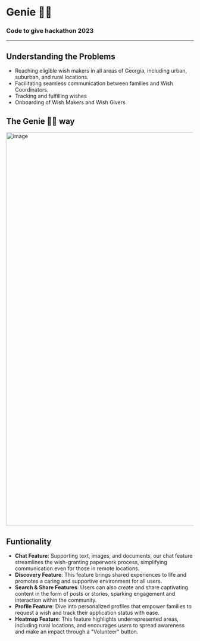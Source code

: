 # Genie 🧞‍♂️
### Code to give hackathon 2023
--- 

## Understanding the Problems

* Reaching eligible wish makers in all areas of Georgia, including urban, suburban, and rural locations.
* Facilitating seamless communication between families and Wish Coordinators.
* Tracking and fulfilling wishes
* Onboarding of Wish Makers and Wish Givers

## The Genie 🧞‍♂️ way

<img width="1058" alt="image" src="https://github.com/hanumanmuvvala/code-to-give-team-10/assets/55288011/16a81ef1-ce69-47b0-b60b-4a914784fe96">

## Funtionality

* **Chat Feature**: Supporting text, images, and documents, our chat feature streamlines the wish-granting paperwork process, simplifying communication even for those in remote locations.
* **Discovery Feature**: This feature brings shared experiences to life and promotes a caring and supportive environment for all users.
* **Search & Share Features**: Users can also create and share captivating content in the form of posts or stories, sparking engagement and interaction within the community.
* **Profile Feature**: Dive into personalized profiles that empower families to request a wish and track their application status with ease.
* **Heatmap Feature**: This feature highlights underrepresented areas, including rural locations, and encourages users to spread awareness and make an impact through a "Volunteer" button.
 




